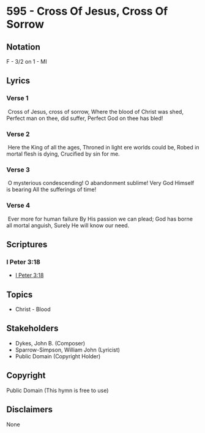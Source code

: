 # 595 - Cross Of Jesus, Cross Of Sorrow

## Notation

F - 3/2 on 1 - MI

## Lyrics

### Verse 1

 Cross of Jesus, cross of sorrow, Where the blood of Christ was shed, Perfect man on thee, did suffer, Perfect God on thee has bled!

### Verse 2

 Here the King of all the ages, Throned in light ere worlds could be, Robed in mortal flesh is dying, Crucified by sin for me. 

### Verse 3

 O mysterious condescending! O abandonment sublime! Very God Himself is bearing All the sufferings of time!

### Verse 4

 Ever more for human failure By His passion we can plead; God has borne all mortal anguish, Surely He will know our need. 


## Scriptures

### I Peter 3:18

- [I Peter 3:18](https://www.biblegateway.com/passage/?search=I%20Peter%203%3A18)


## Topics

- Christ - Blood

## Stakeholders

- Dykes, John B. (Composer)
- Sparrow-Simpson, William John (Lyricist)
- Public Domain (Copyright Holder)

## Copyright

Public Domain
(This hymn is free to use)

## Disclaimers

None

